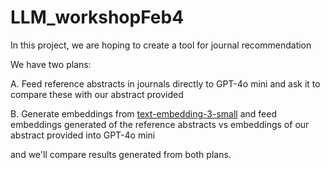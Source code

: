 # LLM_workshopFeb4

In this project, we are hoping to create a tool for journal recommendation

We have two plans:

A. Feed reference abstracts in journals directly to GPT-4o mini and ask it to compare these with our abstract provided

B. Generate embeddings from [text-embedding-3-small](https://openai.com/index/new-embedding-models-and-api-updates/) and feed embeddings generated of the reference abstracts vs embeddings of our abstract provided into GPT-4o mini

and we'll compare results generated from both plans.
